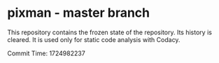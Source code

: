 # pixman - master branch

This repository contains the frozen state of the repository.
Its history is cleared. It is used only for static code
analysis with Codacy.

Commit Time: 1724982237